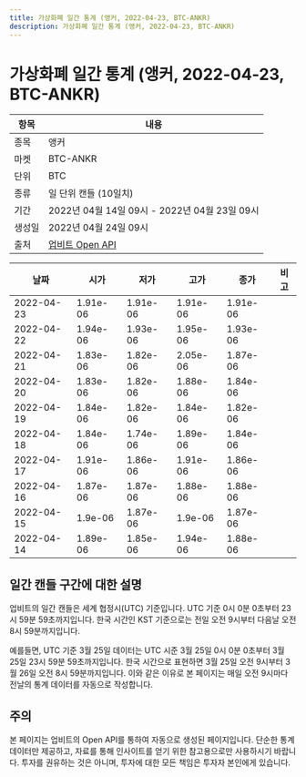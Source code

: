 ```yaml
---
title: 가상화폐 일간 통계 (앵커, 2022-04-23, BTC-ANKR)
description: 가상화폐 일간 통계 (앵커, 2022-04-23, BTC-ANKR)
---
```



가상화폐 일간 통계 (앵커, 2022-04-23, BTC-ANKR)
===

|항목|내용|
|--|--|
|종목|앵커|
|마켓|BTC-ANKR|
|단위|BTC|
|종류|일 단위 캔들 (10일치)|
|기간|2022년 04월 14일 09시 - 2022년 04월 23일 09시|
|생성일|2022년 04월 24일 09시|
|출처|[업비트 Open API](https://docs.upbit.com)|


|날짜|시가|저가|고가|종가|비고|
|--|--|--|--|--|--|
|2022-04-23|1.91e-06|1.91e-06|1.91e-06|1.91e-06|    |
|2022-04-22|1.94e-06|1.93e-06|1.95e-06|1.93e-06|    |
|2022-04-21|1.83e-06|1.82e-06|2.05e-06|1.87e-06|    |
|2022-04-20|1.83e-06|1.82e-06|1.88e-06|1.84e-06|    |
|2022-04-19|1.84e-06|1.82e-06|1.84e-06|1.82e-06|    |
|2022-04-18|1.84e-06|1.74e-06|1.89e-06|1.84e-06|    |
|2022-04-17|1.91e-06|1.86e-06|1.91e-06|1.86e-06|    |
|2022-04-16|1.87e-06|1.87e-06|1.88e-06|1.88e-06|    |
|2022-04-15|1.9e-06|1.87e-06|1.9e-06|1.87e-06|    |
|2022-04-14|1.89e-06|1.85e-06|1.94e-06|1.88e-06|    |


일간 캔들 구간에 대한 설명
---


업비트의 일간 캔들은 세계 협정시(UTC) 기준입니다. 
UTC 기준 0시 0분 0초부터 23시 59분 59초까지입니다. 
한국 시간인 KST 기준으로는 전일 오전 9시부터 다음날 오전 8시 59분까지입니다. 


예를들면, UTC 기준 3월 25일 데이터는 UTC 시준 3월 25일 0시 0분 0초부터 3월 25일 23시 59분 59초까지입니다. 
한국 시간으로 표현하면 3월 25일 오전 9시부터 3월 26일 오전 8시 59분까지입니다. 
이와 같은 이유로 본 페이지는 매일 오전 9시마다 전날의 통계 데이터를 자동으로 작성합니다. 


주의
---


본 페이지는 업비트의 Open API를 통하여 자동으로 생성된 페이지입니다. 
단순한 통계 데이터만 제공하고, 자료를 통해 인사이트를 얻기 위한 참고용으로만 사용하시기 바랍니다. 
투자를 권유하는 것은 아니며, 투자에 대한 모든 책임은 투자자 본인에게 있습니다. 
